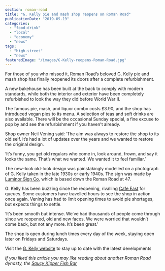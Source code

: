```yaml
---
section: roman-road
title: "G. Kelly pie and mash shop reopens on Roman Road"
publicationDate: "2019-09-19"
categories: 
  - "food-drink"
  - "local"
  - "economy"
  - "news"
tags: 
  - "high-street"
  - "news"
featuredImage: "/images/G-Kelly-reopens-Roman-Road.jpg"
---
```


For those of you who missed it, Roman Road’s beloved G. Kelly pie and mash shop has finally reopened its doors after a complete refurbishment.

A new bakehouse has been built at the back to comply with modern standards, while both the interior and exterior have been completely refurbished to look the way they did before World War II.

The famous pie, mash, and liquor combo costs £3.90, and the shop has introduced vegan pies to its menu. A selection of teas and soft drinks are also available. There will be the occasional Sunday special, a fine excuse to pop by and see the refurbishment if you haven't already.

Shop owner Neil Vening said: ‘The aim was always to restore the shop to its old self. It’s had a lot of updates over the years and we wanted to restore the original design.

‘It’s funny, you get old regulars who come in, look around, frown, and say it looks the same. That’s what we wanted. We wanted it to feel familiar.’

The new-look old-look design was painstakingly modelled on a photograph of G. Kelly taken in the late 1930s or early 1940s. The sign was made by [Luminor Sign Co](https://romanroadlondon.com/ged-palmer-luminor-sign-co/), which is based down the Roman Road at 47.

G. Kelly has been buzzing since the reopening, rivalling [Cafe East](https://romanroadlondon.com/cafe-east-roman-road-mustafa-has-interview/) for queues. Some customers have travelled hours to see the shop in action once again. Vening has had to limit opening times to avoid pie shortages, but expects things to settle.

‘It’s been smooth but intense. We’ve had thousands of people come through since we reopened, old and new faces. We were worried that wouldn’t come back, but not any more. It’s been great.’

The shop is open during lunch times every day of the week, staying open later on Fridays and Saturdays.

Visit the [G. Kelly website](https://gkelly.london/) to stay up to date with the latest developments

_If you liked this article you may like reading about another Roman Road dynasty, the [Saucy Kipper Fish Bar](https://romanroadlondon.com/savvas-argyrou-saucy-kipper-fish-bar/)_
